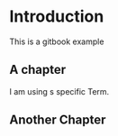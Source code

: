 # Introduction


This is a gitbook example

## A chapter

I am using s specific Term.

## Another Chapter


